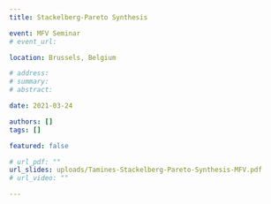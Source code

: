 ```yaml
---
title: Stackelberg-Pareto Synthesis

event: MFV Seminar
# event_url:

location: Brussels, Belgium

# address:
# summary: 
# abstract:

date: 2021-03-24

authors: []
tags: []

featured: false

# url_pdf: ""
url_slides: uploads/Tamines-Stackelberg-Pareto-Synthesis-MFV.pdf
# url_video: ""

---
```

